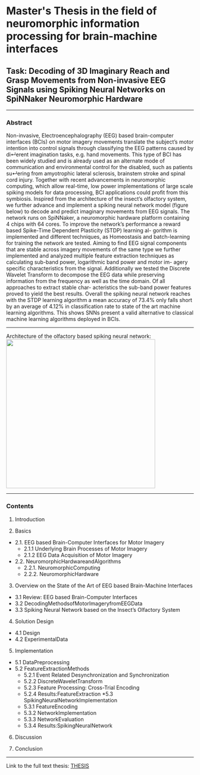 Master's Thesis in the field of neuromorphic information processing for brain-machine interfaces
======================================

## Task: Decoding of 3D Imaginary Reach and Grasp Movements from Non-invasive EEG Signals using Spiking Neural Networks on SpiNNaker Neuromorphic Hardware

--------------------------
### Abstract

Non-invasive, Electroencephalography (EEG) based brain-computer interfaces (BCIs) on motor imagery movements translate the subject’s motor intention into control signals through classifying the EEG patterns caused by di↵erent imagination tasks, e.g. hand movements. This type of BCI has been widely studied and is already used as an alternate mode of communication and environmental control for the disabled, such as patients su↵ering from amyotrophic lateral sclerosis, brainstem stroke and spinal cord injury. Together with recent advancements in neuromorphic computing, which allow real-time, low power implementations of large scale spiking models for data processing, BCI applications could profit from this symbiosis.
Inspired from the architecture of the insect’s olfactory system, we further advance and implement a spiking neural network model (figure below) to decode and predict imaginary movements from EEG signals. The network runs on SpiNNaker, a neuromorphic hardware platform containing 4 chips with 64 cores. To improve the network’s performance a reward based Spike-Time Dependent Plasticity (STDP) learning al- gorithm is implemented and different techniques, as Homeostasis and batch-learning for training the network are tested.
Aiming to find EEG signal components that are stable across imagery movements of the same type we further implemented and analyzed multiple feature extraction techniques as calculating sub-band power, logarithmic band power and motor im- agery specific characteristics from the signal. Additionally we tested the Discrete Wavelet Transform to decompose the EEG data while preserving information from the frequency as well as the time domain. Of all approaches to extract stable char- acteristics the sub-band power features proved to yield the best results. Overall the spiking neural network reaches with the STDP learning algorithm a mean accuracy of 73.4% only falls short by an average of 4.12% in classification rate to state of the art machine learning algorithms. This shows SNNs present a valid alternative to classical machine learning algorithms deployed in BCIs.


--------------------------

Architecture of the olfactory based spiking neural network:
<img src="https://github.com/LeRyc/Master-Thesis-Brain-Machine-Interface/blob/master/readme_img/snn_architecture.png" width="400">


--------------------------

### Contents
1. Introduction

2. Basics
* 2.1. EEG based Brain-Computer Interfaces for Motor Imagery
	*	2.1.1 Underlying Brain Processes of Motor Imagery
	*	2.1.2 EEG Data Acquisition of Motor Imagery
* 2.2. NeuromorphicHardwareandAlgorithms
	*	2.2.1. NeuromorphicComputing
	*	2.2.2. NeuromorphicHardware

3. Overview on the State of the Art of EEG based Brain-Machine Interfaces
* 3.1 Review: EEG based Brain-Computer Interfaces
* 3.2 DecodingMethodsofMotorImageryfromEEGData
* 3.3 Spiking Neural Network based on the Insect’s Olfactory System

4. Solution Design
* 4.1 Design
* 4.2 ExperimentalData

5. Implementation
* 5.1 DataPreprocessing
* 5.2 FeatureExtractionMethods
	* 5.2.1 Event Related Desynchronization and Synchronization 
	* 5.2.2 DiscreteWaveletTransform
	* 5.2.3 Feature Processing: Cross-Trial Encoding
	* 5.2.4 Results:FeatureExtraction
*5.3 SpikingNeuralNetworkImplementation
	* 5.3.1 FeatureEncoding
	* 5.3.2 NetworkImplementation
	* 5.3.3 NetworkEvaluation
	* 5.3.4 Results:SpikingNeuralNetwork

6. Discussion

7. Conclusion



--------------------------


Link to the full text thesis:
[THESIS](https://github.com/LeRyc/Master-Thesis-Brain-Machine-Interface/blob/master/Report_Final/Thesis.pdf)




